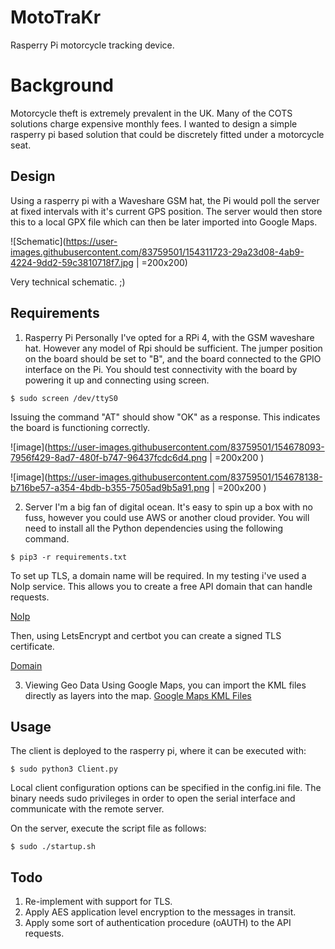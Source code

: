 # MotoTraKr
Rasperry Pi motorcycle tracking device. 


Background
=========

Motorcycle theft is extremely prevalent in the UK. Many of the COTS solutions charge expensive monthly fees. I wanted to design a simple rasperry pi based solution that could be discretely fitted under a motorcycle seat.

Design
---------

Using a rasperry pi with a Waveshare GSM hat, the Pi would poll the server at fixed intervals with it's current GPS position. 
The server would then store this to a local GPX file which can then be later imported into Google Maps.



![Schematic](https://user-images.githubusercontent.com/83759501/154311723-29a23d08-4ab9-4224-9dd2-59c3810718f7.jpg | =200x200)

Very technical schematic. ;)


Requirements
---------

1. Rasperry Pi
Personally I've opted for a RPi 4, with the GSM waveshare hat. However any model of Rpi should be sufficient. The jumper position on the board should be set to "B", and the board connected to the GPIO interface on the Pi. You should test connectivity with the board by powering it up and connecting using screen.


```
$ sudo screen /dev/ttyS0
```

Issuing the command "AT" should show "OK" as a response. This indicates the board is functioning correctly.

![image](https://user-images.githubusercontent.com/83759501/154678093-7956f429-8ad7-480f-b747-96437fcdc6d4.png | =200x200 )

![image](https://user-images.githubusercontent.com/83759501/154678138-b716be57-a354-4bdb-b355-7505ad9b5a91.png | =200x200 )

2. Server
I'm a big fan of digital ocean. It's easy to spin up a box with no fuss, however you could use AWS or another cloud provider. You will need to install all the Python dependencies using the following command.

```
$ pip3 -r requirements.txt
```

To set up TLS, a domain name will be required. In my testing i've used a NoIp service. This allows you to create a free API domain that can handle requests.

[NoIp](https://www.noip.com/)

Then, using LetsEncrypt and certbot you can create a signed TLS certificate.

[Domain](https://certbot.eff.org/instructions?ws=other&os=ubuntufocal)

3. Viewing Geo Data
Using Google Maps, you can import the KML files directly as layers into the map.
[Google Maps KML Files](https://support.google.com/mymaps/answer/3024836?hl=en&co=GENIE.Platform=Desktop)

Usage
---------

The client is deployed to the rasperry pi, where it can be executed with:

```
$ sudo python3 Client.py
```

Local client configuration options can be specified in the config.ini file. The binary needs sudo privileges in order to open 
the serial interface and communicate with the remote server. 

On the server, execute the script file as follows:

```
$ sudo ./startup.sh
```

Todo 
--------

1. Re-implement with support for TLS.
2. Apply AES application level encryption to the messages in transit.
3. Apply some sort of authentication procedure (oAUTH) to the API requests.
